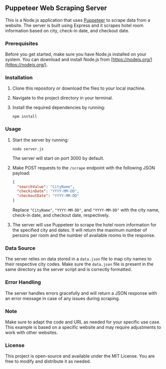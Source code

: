 ## Puppeteer Web Scraping Server

This is a Node.js application that uses [Puppeteer](https://github.com/puppeteer/puppeteer) to scrape data from a website. The server is built using Express and it scrapes hotel room information based on city, check-in date, and checkout date.

### Prerequisites

Before you get started, make sure you have Node.js installed on your system. You can download and install Node.js from [https://nodejs.org/](https://nodejs.org/).

### Installation

1. Clone this repository or download the files to your local machine.

2. Navigate to the project directory in your terminal.

3. Install the required dependencies by running:

   ```
   npm install
   ```

### Usage

1. Start the server by running:

   ```
   node server.js
   ```

   The server will start on port 3000 by default.

2. Make POST requests to the `/scrape` endpoint with the following JSON payload:

   ```json
   {
     "searchValue": "CityName",
     "checkinDate": "YYYY-MM-DD",
     "checkoutDate": "YYYY-MM-DD"
   }
   ```

   Replace `"CityName"`, `"YYYY-MM-DD"`, and `"YYYY-MM-DD"` with the city name, check-in date, and checkout date, respectively.

3. The server will use Puppeteer to scrape the hotel room information for the specified city and dates. It will return the maximum number of persons per room and the number of available rooms in the response.

### Data Source

The server relies on data stored in a `data.json` file to map city names to their respective city codes. Make sure the `data.json` file is present in the same directory as the server script and is correctly formatted.

### Error Handling

The server handles errors gracefully and will return a JSON response with an error message in case of any issues during scraping.

### Note

Make sure to adapt the code and URL as needed for your specific use case. This example is based on a specific website and may require adjustments to work with other websites.

### License

This project is open-source and available under the MIT License. You are free to modify and distribute it as needed.
